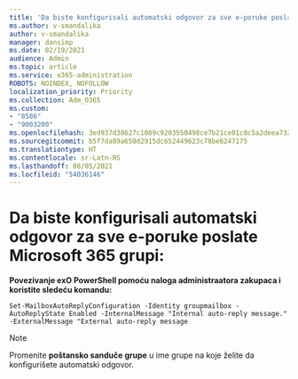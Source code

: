 ```yaml
---
title: 'Da biste konfigurisali automatski odgovor za sve e-poruke poslate Microsoft 365 grupi:'
ms.author: v-smandalika
author: v-smandalika
manager: dansimp
ms.date: 02/19/2021
audience: Admin
ms.topic: article
ms.service: o365-administration
ROBOTS: NOINDEX, NOFOLLOW
localization_priority: Priority
ms.collection: Adm_O365
ms.custom:
- "8586"
- "9003200"
ms.openlocfilehash: 3ed937d38627c1089c9203550498ce7b21ce01c0c5a2deea7326f8057f5338d8
ms.sourcegitcommit: b5f7da89a650d2915dc652449623c78be6247175
ms.translationtype: HT
ms.contentlocale: sr-Latn-RS
ms.lasthandoff: 08/05/2021
ms.locfileid: "54036146"
---
```

# <a name="to-configure-auto-reply-for-all-emails-sent-to-microsoft-365-group"></a>Da biste konfigurisali automatski odgovor za sve e-poruke poslate Microsoft 365 grupi:

**Povezivanje exO PowerShell pomoću naloga administraatora zakupaca i koristite sledeću komandu:**

`Set-MailboxAutoReplyConfiguration -Identity groupmailbox -AutoReplyState Enabled -InternalMessage "Internal auto-reply message." -ExternalMessage "External auto-reply message`

> [!NOTE]
> Promenite **poštansko sanduče grupe** u ime grupe na koje želite da konfigurišete automatski odgovor.


